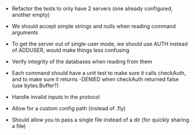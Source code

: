 - Refactor the tests to only have 2 servers (one already configured, another empty)
- We should accept simple strings and nulls when reading command arguments
- To get the server out of single-user mode, we should use AUTH instead of ADDUSER, would make things less confusing
- Verify integrity of the databases when reading from them

- Each command should have a unit test to make sure it calls checkAuth, and to make sure it returns -DENIED when checkAuth returned false (use bytes.Buffer?)
- Handle invalid inputs in the protocol
- Allow for a custom config path (instead of .fly)
- Should allow you to pass a single file instead of a dir (for quickly sharing a file)
